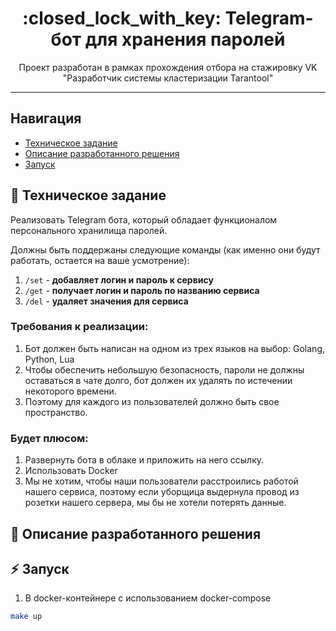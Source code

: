 <h1 align="center"> :closed_lock_with_key: Telegram-бот для хранения паролей </h1>

<p align="center"> Проект разработан в рамках прохождения отбора на стажировку VK "Разработчик системы кластеризации Tarantool" </p>

<hr>

## Навигация

* [Техническое задание](#chapter-0)
* [Описание разработанного решения](#chapter-1)
* [Запуск](#chapter-2)

<a id="chapter-0"></a>

## :page_with_curl: Техническое задание

Реализовать Telegram бота, который обладает функционалом персонального хранилища паролей.

Должны быть поддержаны следующие команды (как именно они будут работать, остается на ваше усмотрение):

1. `/set` - **добавляет логин и пароль к сервису**
2. `/get` - **получает логин и пароль по названию сервиса**
3. `/del` - **удаляет значения для сервиса**

### Требования к реализации:

1. Бот должен быть написан на одном из трех языков на выбор: Golang,
   Python, Lua
2. Чтобы обеспечить небольшую безопасность, пароли не должны
   оставаться в чате долго, бот должен их удалять по истечении некоторого
   времени.
3. Поэтому для каждого из пользователей должно быть свое
   пространство.

### Будет плюсом:

1. Развернуть бота в облаке и приложить на него ссылку.
2. Использовать Docker
3. Мы не хотим, чтобы наши пользователи расстроились работой нашего
   сервиса, поэтому если уборщица выдернула провод из розетки нашего
   сервера, мы бы не хотели потерять данные.

<a id="chapter-1"></a>

## :page_facing_up: Описание разработанного решения

<a id="chapter-2"></a>

## :zap: Запуск

1. В docker-контейнере с использованием docker-compose

```bash 
make up
```